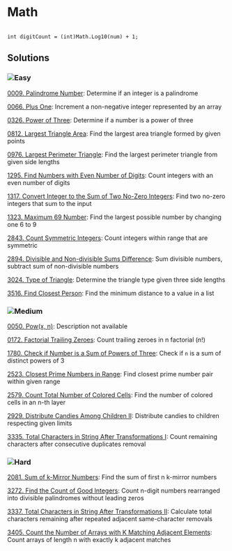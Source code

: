 # Math

```#csharp

int digitCount = (int)Math.Log10(num) + 1;

```


## Solutions

### ![Easy](https://img.shields.io/badge/Easy-46c6c2)

[0009. Palindrome Number](/Math%2F0009.%20Palindrome%20Number): Determine if an integer is a palindrome

[0066. Plus One](/Math%2F0066.%20Plus%20One): Increment a non-negative integer represented by an array

[0326. Power of Three](/Math%2F0326.%20Power%20of%20Three): Determine if a number is a power of three

[0812. Largest Triangle Area](/Math%2F0812.%20Largest%20Triangle%20Area): Find the largest area triangle formed by given points

[0976. Largest Perimeter Triangle](/Math%2F0976.%20Largest%20Perimeter%20Triangle): Find the largest perimeter triangle from given side lengths

[1295. Find Numbers with Even Number of Digits](/Math%2F1295.%20Find%20Numbers%20with%20Even%20Number%20of%20Digits): Count integers with an even number of digits

[1317. Convert Integer to the Sum of Two No-Zero Integers](/Math%2F1317.%20Convert%20Integer%20to%20the%20Sum%20of%20Two%20No-Zero%20Integers): Find two no-zero integers that sum to the input

[1323. Maximum 69 Number](/Math%2F1323.%20Maximum%2069%20Number): Find the largest possible number by changing one 6 to 9

[2843. Count Symmetric Integers](/Math%2F2843.%20Count%20Symmetric%20Integers): Count integers within range that are symmetric

[2894. Divisible and Non-divisible Sums Difference](/Math%2F2894.%20Divisible%20and%20Non-divisible%20Sums%20Difference): Sum divisible numbers, subtract sum of non-divisible numbers

[3024. Type of Triangle](/Math%2F3024.%20Type%20of%20Triangle): Determine the triangle type given three side lengths

[3516. Find Closest Person](/Math%2F3516.%20Find%20Closest%20Person): Find the minimum distance to a value in a list

### ![Medium](https://img.shields.io/badge/Medium-fac31d)

[0050. Pow(x, n)](/Math%2F0050.%20Pow%28x%2C%20n%29): Description not available

[0172. Factorial Trailing Zeroes](/Math%2F0172.%20Factorial%20Trailing%20Zeroes): Count trailing zeroes in n factorial (n!)

[1780. Check if Number is a Sum of Powers of Three](/Math%2F1780.%20Check%20if%20Number%20is%20a%20Sum%20of%20Powers%20of%20Three): Check if `n` is a sum of distinct powers of 3

[2523. Closest Prime Numbers in Range](/Math%2F2523.%20Closest%20Prime%20Numbers%20in%20Range): Find closest prime number pair within given range

[2579. Count Total Number of Colored Cells](/Math%2F2579.%20Count%20Total%20Number%20of%20Colored%20Cells): Find the number of colored cells in an n-th layer

[2929. Distribute Candies Among Children II](/Math%2F2929.%20Distribute%20Candies%20Among%20Children%20II): Distribute candies to children respecting given limits

[3335. Total Characters in String After Transformations I](/Math%2F3335.%20Total%20Characters%20in%20String%20After%20Transformations%20I): Count remaining characters after consecutive duplicates removal

### ![Hard](https://img.shields.io/badge/Hard-f8615c)

[2081. Sum of k-Mirror Numbers](/Math%2F2081.%20Sum%20of%20k-Mirror%20Numbers): Find the sum of first n k-mirror numbers

[3272. Find the Count of Good Integers](/Math%2F3272.%20Find%20the%20Count%20of%20Good%20Integers): Count n-digit numbers rearranged into divisible palindromes without leading zeros

[3337. Total Characters in String After Transformations II](/Math%2F3337.%20Total%20Characters%20in%20String%20After%20Transformations%20II): Calculate total characters remaining after repeated adjacent same-character removals

[3405. Count the Number of Arrays with K Matching Adjacent Elements](/Math%2F3405.%20Count%20the%20Number%20of%20Arrays%20with%20K%20Matching%20Adjacent%20Elements): Count arrays of length n with exactly k adjacent matches

